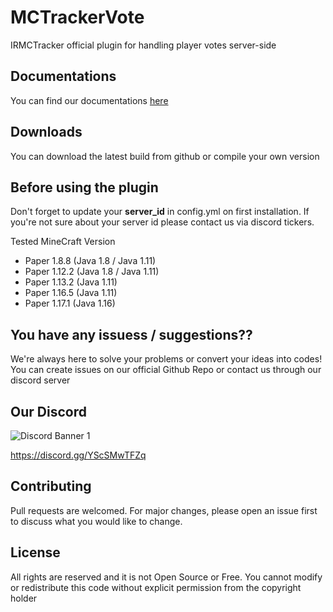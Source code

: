 # MCTrackerVote

IRMCTracker official plugin for handling player votes server-side

## Documentations
You can find our documentations [here](https://docs.mctracker.ir/mctrackervote-plugin/overview)

## Downloads

You can download the latest build from github or compile your own version

## Before using the plugin
Don't forget to update your **server_id** in config.yml on first installation. If you're not sure about your server id please contact us via discord tickers.

Tested MineCraft Version
   - Paper 1.8.8 (Java 1.8 / Java 1.11)
   - Paper 1.12.2 (Java 1.8 / Java 1.11)
   - Paper 1.13.2 (Java 1.11)
   - Paper 1.16.5 (Java 1.11)
   - Paper 1.17.1 (Java 1.16)

## You have any issuess / suggestions??

We're always here to solve your problems or convert your ideas into codes! You can create issues on our official Github Repo or contact us through our discord server

## Our Discord
<img src="https://discordapp.com/api/guilds/866287155641843722/widget.png?style=banner1" alt="Discord Banner 1"/>

https://discord.gg/YScSMwTFZq

## Contributing

Pull requests are welcomed. For major changes, please open an issue first to discuss what you would like to change.

## License
All rights are reserved and it is not Open Source or Free. You cannot modify or redistribute this code without explicit permission from the copyright holder
